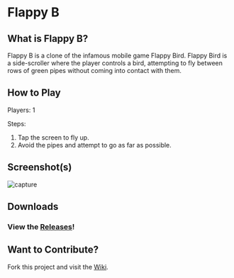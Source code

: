 # Flappy B

## What is Flappy B?
Flappy B is a clone of the infamous mobile game Flappy Bird. Flappy Bird is a side-scroller where the player controls a bird, attempting to fly between rows of green pipes without coming into contact with them.

## How to Play
Players: 1

Steps:

1. Tap the screen to fly up.
2. Avoid the pipes and attempt to go as far as possible.

## Screenshot(s)
![capture](https://cloud.githubusercontent.com/assets/986543/5565674/1589fe28-8ebb-11e4-8290-8c5b913cc7a4.png)

## Downloads
### View the [Releases](https://github.com/mianuddin/flappyB/releases)!

## Want to Contribute?
Fork this project and visit the [Wiki](https://github.com/mianuddin/flappyB/wiki).
